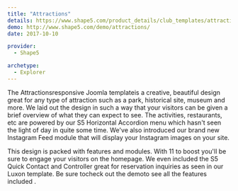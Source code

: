 ```yaml
---
title: "Attractions"
details: https://www.shape5.com/product_details/club_templates/attractions_-_club_template.html
demo: http://www.shape5.com/demo/attractions/
date: 2017-10-10

provider:
  - Shape5

archetype:
  - Explorer
---
```


The Attractionsresponsive Joomla templateis a creative, beautiful design great for any type of attraction such as a park, historical site, museum and more. We laid out the design in such a way that your visitors can be given a brief overview of what they can expect to see. The activities, restaurants, etc are powered by our S5 Horizontal Accordion menu which hasn't seen the light of day in quite some time. We've also introduced our brand new Instagram Feed module that will display your Instagram images on your site.

This design is packed with features and modules. With 11 to boost you'll be sure to engage your visitors on the homepage. We even included the S5 Quick Contact and Controller great for reservation inquiries as seen in our Luxon template. Be sure tocheck out the demoto see all the features included .
